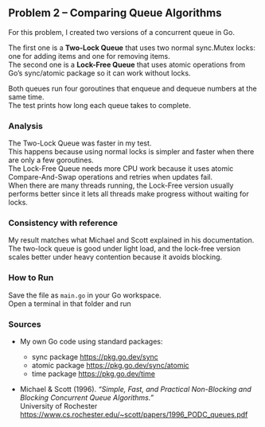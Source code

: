 ## Problem 2 – Comparing Queue Algorithms

For this problem, I created two versions of a concurrent queue in Go.

The first one is a **Two-Lock Queue** that uses two normal sync.Mutex locks: one for adding items and one for removing items.  
The second one is a **Lock-Free Queue** that uses atomic operations from Go’s sync/atomic package so it can work without locks.

Both queues run four goroutines that enqueue and dequeue numbers at the same time.  
The test prints how long each queue takes to complete.

### Analysis
The Two-Lock Queue was faster in my test.  
This happens because using normal locks is simpler and faster when there are only a few goroutines.  
The Lock-Free Queue needs more CPU work because it uses atomic Compare-And-Swap operations and retries when updates fail.  
When there are many threads running, the Lock-Free version usually performs better since it lets all threads make progress without waiting for locks.

### Consistency with reference
My result matches what Michael and Scott explained in his documentation.  
The two-lock queue is good under light load, and the lock-free version scales better under heavy contention because it avoids blocking.

### How to Run

Save the file as `main.go` in your Go workspace.  
Open a terminal in that folder and run    

### Sources
- My own Go code using standard packages:  
  - sync package https://pkg.go.dev/sync  
  - atomic package https://pkg.go.dev/sync/atomic   
  - time package https://pkg.go.dev/time

- Michael & Scott (1996). *“Simple, Fast, and Practical Non-Blocking and Blocking Concurrent Queue Algorithms.”*  
  University of Rochester https://www.cs.rochester.edu/~scott/papers/1996_PODC_queues.pdf
